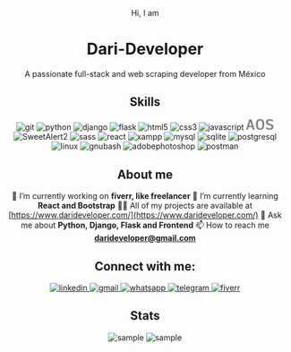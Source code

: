 <div align="center">

Hi, I am
# Dari-Developer
A passionate full-stack and web scraping developer from México

## Skills

<div>
<img src="https://cdn.svgporn.com/logos/git-icon.svg" width="50" alt="git" title="git">
<img src="https://cdn.svgporn.com/logos/python.svg" width="50" alt="python" title="python">
<img src="https://cdn.svgporn.com/logos/django-icon.svg" width="50" alt="django" title="django">
<img src="https://cdn.svgporn.com/logos/flask.svg" width="50" alt="flask" title="flask">
<img src="https://cdn.svgporn.com/logos/html-5.svg" width="50" alt="html5" title="html5">
<img src="https://cdn.svgporn.com/logos/css-3.svg" width="50" alt="css3" title="css3">
<img src="https://cdn.svgporn.com/logos/javascript.svg" width="50" alt="javascript" title="javascript">
<img src="imgs/aos.svg" width="50" alt="aos" title="aos">
<img src="https://github.com/sweetalert2/sweetalert2/raw/main/assets/swal2-logo.png" width="100" alt="SweetAlert2" title="SweetAlert2">
<img src="https://cdn.svgporn.com/logos/sass.svg" width="50" alt="sass" title="sass">
<img src="https://cdn.svgporn.com/logos/react.svg" width="50" alt="react" title="react">
<img src="https://cdn.svgporn.com/logos/xampp.svg" width="50" alt="xampp" title="xampp">
<img src="https://cdn.svgporn.com/logos/mysql.svg" width=80" alt="mysql" title="mysql">
<img src="https://cdn.svgporn.com/logos/sqlite.svg" width="100" alt="sqlite" title="sqlite">
<img src="https://cdn.svgporn.com/logos/postgresql.svg" width="50" alt="postgresql" title="postgresql">
<img src="https://cdn.svgporn.com/logos/linux-tux.svg" width="50" alt="linux" title="linux">
<img src="https://cdn.svgporn.com/logos/bash-icon.svg" width="50" alt="gnubash" title="gnubash">
<img src="https://cdn.svgporn.com/logos/adobe-photoshop.svg" width="50" alt="adobephotoshop" title="adobephotoshop">
<img src="https://cdn.svgporn.com/logos/postman-icon.svg" width="50" alt="postman" title="postman">

</div>

## About me

🔭 I’m currently working on **fiverr, like freelancer**
🌱 I’m currently learning **React and Bootstrap**
👨‍💻 All of my projects are available at [https://www.darideveloper.com/](https://www.darideveloper.com/)
💬 Ask me about **Python, Django, Flask and Frontend**
📫 How to reach me **darideveloper@gmail.com**

## Connect with me:

<div align="center">

<a href="https://www.linkedin.com/in/francisco-dari-hernandez-6456b6181/" target="blank">
<img src="https://cdn.svgporn.com/logos/linkedin-icon.svg" width="30" alt="linkedin" title="linkedin">
</a>

<a href="mailto:darideveloper@gmail.com" target="blank">
<img src="https://cdn.svgporn.com/logos/google-gmail.svg" width="30" alt="gmail" title="gmail">
</a>

<a href="https://api.whatsapp.com/send?phone=5217295162472" target="blank">
<img src="https://cdn.svgporn.com/logos/whatsapp-icon.svg" width="30" alt="whatsapp" title="whatsapp">
</a>

<a href="https://t.me/DariDeveloper" target="blank">
<img src="https://cdn.svgporn.com/logos/telegram.svg" width="30" alt="telegram" title="telegram">
</a>

<a href="https://www.fiverr.com/darideveloper" target="blank">
<img src="https://user-images.githubusercontent.com/45782139/77510964-c99c5300-6e91-11ea-9a6d-f1f33b56c846.png" width="30" alt="fiverr" title="fiverr">
</a>

</div>

## Stats

![sample](https://github-readme-stats.vercel.app/api/top-langs?username=darihernandez&show_icons=true&locale=en&layout=compact)
![sample](https://github-readme-stats.vercel.app/api?username=darihernandez&show_icons=true&locale=en)
